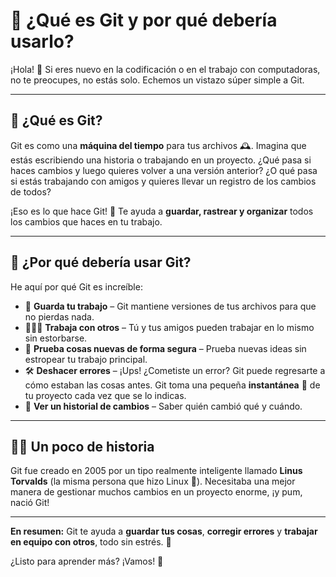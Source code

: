 # 🧠 ¿Qué es Git y por qué debería usarlo?

¡Hola! 👋 Si eres nuevo en la codificación o en el trabajo con computadoras, no te preocupes, no estás solo. Echemos un vistazo súper simple a Git.

---

## 🧰 ¿Qué es Git?

Git es como una **máquina del tiempo** para tus archivos 🕰️. Imagina que estás escribiendo una historia o trabajando en un proyecto. ¿Qué pasa si haces cambios y luego quieres volver a una versión anterior? ¿O qué pasa si estás trabajando con amigos y quieres llevar un registro de los cambios de todos?

¡Eso es lo que hace Git! 💾
Te ayuda a **guardar, rastrear y organizar** todos los cambios que haces en tu trabajo.

---

## 🤔 ¿Por qué debería usar Git?

He aquí por qué Git es increíble:

- 💾 **Guarda tu trabajo** – Git mantiene versiones de tus archivos para que no pierdas nada.
- 🧑‍🤝‍🧑 **Trabaja con otros** – Tú y tus amigos pueden trabajar en lo mismo sin estorbarse.
- 🧪 **Prueba cosas nuevas de forma segura** – Prueba nuevas ideas sin estropear tu trabajo principal.
- 🛠️ **Deshacer errores** – ¡Ups! ¿Cometiste un error? Git puede regresarte a cómo estaban las cosas antes. Git toma una pequeña **instantánea** 📸 de tu proyecto cada vez que se lo indicas.
- 📜 **Ver un historial de cambios** – Saber quién cambió qué y cuándo.

---

## 👨‍🔧 Un poco de historia

Git fue creado en 2005 por un tipo realmente inteligente llamado **Linus Torvalds** (la misma persona que hizo Linux 🐧). Necesitaba una mejor manera de gestionar muchos cambios en un proyecto enorme, ¡y pum, nació Git!

---

**En resumen:**
Git te ayuda a **guardar tus cosas**, **corregir errores** y **trabajar en equipo con otros**, todo sin estrés. 💪

¿Listo para aprender más? ¡Vamos! 🚀